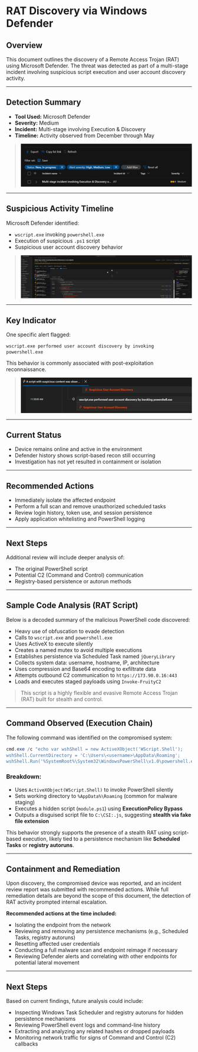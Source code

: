 # RAT Discovery via Windows Defender

## Overview

This document outlines the discovery of a Remote Access Trojan (RAT) using Microsoft Defender. The threat was detected as part of a multi-stage incident involving suspicious script execution and user account discovery activity.

---

## Detection Summary

- **Tool Used:** Microsoft Defender
- **Severity:** Medium
- **Incident:** Multi-stage involving Execution & Discovery
- **Timeline:** Activity observed from December through May

> ![Defender Incident Alert](rat-discovery/images/rat1.png)

---

## Suspicious Activity Timeline

Microsoft Defender identified:

- `wscript.exe` invoking `powershell.exe`
- Execution of suspicious `.ps1` script
- Suspicious user account discovery behavior

> ![Activity Breakdown](rat-discovery/images/rat2.png)

---

## Key Indicator

One specific alert flagged:

```plaintext
wscript.exe performed user account discovery by invoking powershell.exe
```

This behavior is commonly associated with post-exploitation reconnaissance.

> ![User Account Discovery](rat-discovery/images/rat3.png)

---

## Current Status

- Device remains online and active in the environment
- Defender history shows script-based recon still occurring
- Investigation has not yet resulted in containment or isolation

---

## Recommended Actions

- Immediately isolate the affected endpoint
- Perform a full scan and remove unauthorized scheduled tasks
- Review login history, token use, and session persistence
- Apply application whitelisting and PowerShell logging

---

## Next Steps

Additional review will include deeper analysis of:
- The original PowerShell script
- Potential C2 (Command and Control) communication
- Registry-based persistence or autorun methods

---

## Sample Code Analysis (RAT Script)

Below is a decoded summary of the malicious PowerShell code discovered:

- Heavy use of obfuscation to evade detection
- Calls to `wscript.exe` and `powershell.exe`
- Uses ActiveX to execute silently
- Creates a named mutex to avoid multiple executions
- Establishes persistence via Scheduled Task named `jQueryLibrary`
- Collects system data: username, hostname, IP, architecture
- Uses compression and Base64 encoding to exfiltrate data
- Attempts outbound C2 communication to `https://173.90.0.16:443`
- Loads and executes staged payloads using `Invoke-FruityC2`

> This script is a highly flexible and evasive Remote Access Trojan (RAT) built for stealth and control.


---

## Command Observed (Execution Chain)

The following command was identified on the compromised system:

```powershell
cmd.exe /c "echo var wshShell = new ActiveXObject('WScript.Shell');
wshShell.CurrentDirectory = 'C:\Users\<username>\AppData\Roaming';
wshShell.Run('%SystemRoot%\System32\WindowsPowerShell\v1.0\powershell.exe -ExecutionPolicy Bypass -File C:\CSI\module.ps1', 0, false); > C:\CSI:.js"
```

### Breakdown:
- Uses `ActiveXObject(WScript.Shell)` to invoke PowerShell silently
- Sets working directory to `%AppData%\Roaming` (common for malware staging)
- Executes a hidden script (`module.ps1`) using **ExecutionPolicy Bypass**
- Outputs a disguised script file to `C:\CSI:.js`, suggesting **stealth via fake file extension**

This behavior strongly supports the presence of a stealth RAT using script-based execution, likely tied to a persistence mechanism like **Scheduled Tasks** or **registry autoruns**.


---

## Containment and Remediation

Upon discovery, the compromised device was reported, and an incident review report was submitted with recommended actions. While full remediation details are beyond the scope of this document, the detection of RAT activity prompted internal escalation.

**Recommended actions at the time included:**

- Isolating the endpoint from the network
- Reviewing and removing any persistence mechanisms (e.g., Scheduled Tasks, registry autoruns)
- Resetting affected user credentials
- Conducting a full malware scan and endpoint reimage if necessary
- Reviewing Defender alerts and correlating with other endpoints for potential lateral movement

---

## Next Steps

Based on current findings, future analysis could include:

- Inspecting Windows Task Scheduler and registry autoruns for hidden persistence mechanisms
- Reviewing PowerShell event logs and command-line history
- Extracting and analyzing any related hashes or dropped payloads
- Monitoring network traffic for signs of Command and Control (C2) callbacks
